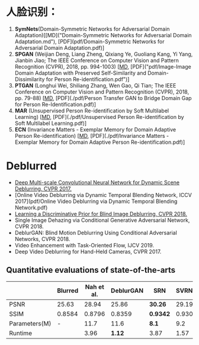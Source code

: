 # 人脸识别：

1. **SymNets**(Domain-Symmetric Networks for Adversarial Domain Adaptation)[[MD]("Domain-Symmetric Networks for Adversarial Domain Adaptation.md"),  [PDF](pdf/Domain-Symmetric Networks for Adversarial Domain Adaptation.pdf)]
2. **SPGAN** (Weijian Deng, Liang Zheng, Qixiang Ye, Guoliang Kang, Yi Yang, Jianbin Jiao; The IEEE Conference on Computer Vision and Pattern Recognition (CVPR), 2018, pp. 994-1003) [[MD](), [PDF]("pdf/Image-Image Domain Adaptation with Preserved Self-Similarity and Domain-Dissimilarity for Person Re-identification.pdf")]
3. **PTGAN** (Longhui Wei, Shiliang Zhang, Wen Gao, Qi Tian; The IEEE Conference on Computer Vision and Pattern Recognition (CVPR), 2018, pp. 79-88) [[MD](), [PDF](./pdf/Person Transfer GAN to Bridge Domain Gap for Person Re-Identification.pdf)]
4. **MAR** (Unsupervised Person Re-identification by Soft Multilabel Learning) [[MD](), [PDF](./pdf/Unsupervised Person Re-identification by Soft Multilabel Learning.pdf)]
5. **ECN** (Invariance Matters - Exemplar Memory for Domain Adaptive Person Re-identification) [[MD](), [PDF](./pdf/Invariance Matters - Exemplar Memory for Domain Adaptive Person Re-identification.pdf)]

# Deblurred

- [Deep Multi-scale Convolutional Neural Network for Dynamic Scene Deblurring. CVPR 2017.](pdf/Deep_Multi-Scale_Convolutional_CVPR_2017_paper.pdf)
- [Online Video Deblurring via Dynamic Temporal Blending Network, ICCV 2017](pdf/Online Video Deblurring via Dynamic Temporal Blending Network.pdf)
- [Learning a Discriminative Prior for Blind Image Deblurring, CVPR 2018.](pdf/Li_Learning_a_Discriminative_CVPR_2018_paper.pdf)
- Single Image Dehazing via Conditional Generative Adversarial Network, CVPR 2018.
- DeblurGAN: Blind Motion Deblurring Using Conditional Adversarial Networks, CVPR 2018.
- Video Enhancement with Task-Oriented Flow, IJCV 2019.
- Deep Video Deblurring for Hand-Held Cameras, CVPR 2017.





## Quantitative evaluations of state-of-the-arts

|               | Blurred | Nah et al. | DeblurGAN | SRN        | SVRNN  |
| ------------- | ------- | ---------- | --------- | ---------- | ------ |
| PSNR          | 25.63   | 28.94      | 25.86     | **30.26**  | 29.19  |
| SSIM          | 0.8584  | 0.8796     | 0.8359    | **0.9342** | 0.9306 |
| Parameters(M) | -       | 11.7       | 11.6      | **8.1**    | 9.2    |
| Runtime       |         | 3.96       | **1.12**  | 3.87       | 1.57   |

